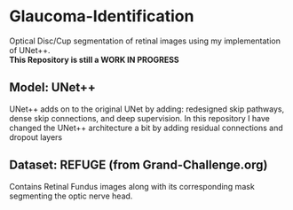 # Glaucoma-Identification
Optical Disc/Cup segmentation of retinal images using my implementation of UNet++. \
**This Repository is still a WORK IN PROGRESS**

## Model: UNet++ 
UNet++ adds on to the original UNet by adding: redesigned skip pathways, dense skip connections, and deep supervision. In this repository I have changed the UNet++ architecture a bit by adding residual connections and dropout layers 

## Dataset: REFUGE (from Grand-Challenge.org)
Contains Retinal Fundus images along with its corresponding mask segmenting the optic nerve head.
